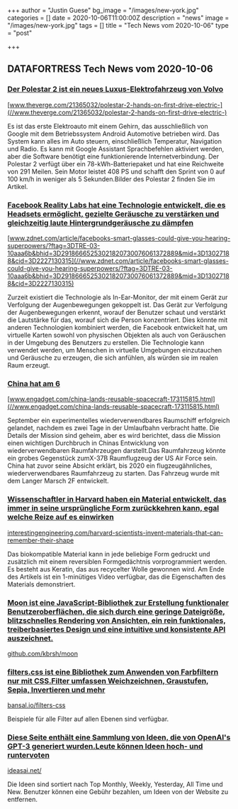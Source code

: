 +++
author = "Justin Guese"
bg_image = "/images/new-york.jpg"
categories = []
date = 2020-10-06T11:00:00Z
description = "news"
image = "/images/new-york.jpg"
tags = []
title = "Tech News vom 2020-10-06"
type = "post"

+++

        
## DATAFORTRESS Tech News vom 2020-10-06





### [Der Polestar 2 ist ein neues Luxus-Elektrofahrzeug von Volvo](//www.theverge.com/21365032/polestar-2-hands-on-first-drive-electric-)


[www.theverge.com/21365032/polestar-2-hands-on-first-drive-electric-](//www.theverge.com/21365032/polestar-2-hands-on-first-drive-electric-)


Es ist das erste Elektroauto mit einem Gehirn, das ausschließlich von Google mit dem Betriebssystem Android Automotive betrieben wird. Das System kann alles im Auto steuern, einschließlich Temperatur, Navigation und Radio. Es kann mit Google Assistant Sprachbefehlen aktiviert werden, aber die Software benötigt eine funktionierende Internetverbindung. Der Polestar 2 verfügt über ein 78-kWh-Batteriepaket und hat eine Reichweite von 291 Meilen. Sein Motor leistet 408 PS und schafft den Sprint von 0 auf 100 km/h in weniger als 5 Sekunden.Bilder des Polestar 2 finden Sie im Artikel.


### [Facebook Reality Labs hat eine Technologie entwickelt, die es Headsets ermöglicht, gezielte Geräusche zu verstärken und gleichzeitig laute Hintergrundgeräusche zu dämpfen](//www.zdnet.com/article/facebooks-smart-glasses-could-give-you-hearing-superpowers/?ftag=3DTRE-03-10aaa6b&bhid=3D29186665253021820730076061372889&mid=3D13027188&cid=3D2227130315)


[www.zdnet.com/article/facebooks-smart-glasses-could-give-you-hearing-superpowers/?ftag=3DTRE-03-10aaa6b&bhid=3D29186665253021820730076061372889&mid=3D13027188&cid=3D2227130315](//www.zdnet.com/article/facebooks-smart-glasses-could-give-you-hearing-superpowers/?ftag=3DTRE-03-10aaa6b&bhid=3D29186665253021820730076061372889&mid=3D13027188&cid=3D2227130315)


Zurzeit existiert die Technologie als In-Ear-Monitor, der mit einem Gerät zur Verfolgung der Augenbewegungen gekoppelt ist. Das Gerät zur Verfolgung der Augenbewegungen erkennt, worauf der Benutzer schaut und verstärkt die Lautstärke für das, worauf sich die Person konzentriert. Dies könnte mit anderen Technologien kombiniert werden, die Facebook entwickelt hat, um virtuelle Karten sowohl von physischen Objekten als auch von Geräuschen in der Umgebung des Benutzers zu erstellen. Die Technologie kann verwendet werden, um Menschen in virtuelle Umgebungen einzutauchen und Geräusche zu erzeugen, die sich anfühlen, als würden sie im realen Raum erzeugt.


### [China hat am 6](//www.engadget.com/china-lands-reusable-spacecraft-173115815.html)


[www.engadget.com/china-lands-reusable-spacecraft-173115815.html](//www.engadget.com/china-lands-reusable-spacecraft-173115815.html)


September ein experimentelles wiederverwendbares Raumschiff erfolgreich gelandet, nachdem es zwei Tage in der Umlaufbahn verbracht hatte. Die Details der Mission sind geheim, aber es wird berichtet, dass die Mission einen wichtigen Durchbruch in Chinas Entwicklung von wiederverwendbaren Raumfahrzeugen darstellt.Das Raumfahrzeug könnte ein grobes Gegenstück zumX-37B Raumflugzeug der US Air Force sein. China hat zuvor seine Absicht erklärt, bis 2020 ein flugzeugähnliches, wiederverwendbares Raumfahrzeug zu starten. Das Fahrzeug wurde mit dem Langer Marsch 2F entwickelt.


### [Wissenschaftler in Harvard haben ein Material entwickelt, das immer in seine ursprüngliche Form zurückkehren kann, egal welche Reize auf es einwirken](//interestingengineering.com/harvard-scientists-invent-materials-that-can-remember-their-shape)


[interestingengineering.com/harvard-scientists-invent-materials-that-can-remember-their-shape](//interestingengineering.com/harvard-scientists-invent-materials-that-can-remember-their-shape)


Das biokompatible Material kann in jede beliebige Form gedruckt und zusätzlich mit einem reversiblen Formgedächtnis vorprogrammiert werden. Es besteht aus Keratin, das aus recycelter Wolle gewonnen wird. Am Ende des Artikels ist ein 1-minütiges Video verfügbar, das die Eigenschaften des Materials demonstriert.


### [Moon ist eine JavaScript-Bibliothek zur Erstellung funktionaler Benutzeroberflächen, die sich durch eine geringe Dateigröße, blitzschnelles Rendering von Ansichten, ein rein funktionales, treiberbasiertes Design und eine intuitive und konsistente API auszeichnet.](//github.com/kbrsh/moon)


[github.com/kbrsh/moon](//github.com/kbrsh/moon)





### [filters.css ist eine Bibliothek zum Anwenden von Farbfiltern nur mit CSS.Filter umfassen Weichzeichnen, Graustufen, Sepia, Invertieren und mehr](//bansal.io/filters-css)


[bansal.io/filters-css](//bansal.io/filters-css)


Beispiele für alle Filter auf allen Ebenen sind verfügbar.


### [Diese Seite enthält eine Sammlung von Ideen, die von OpenAI's GPT-3 generiert wurden.Leute können Ideen hoch- und runtervoten](//ideasai.net/)


[ideasai.net/](//ideasai.net/)


Die Ideen sind sortiert nach Top Monthly, Weekly, Yesterday, All Time und New. Benutzer können eine Gebühr bezahlen, um Ideen von der Website zu entfernen.

